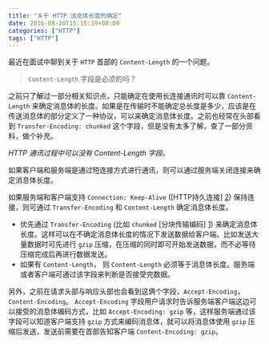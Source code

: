 ```yaml
---
title: "关于 HTTP 消息体长度的确定"
date: 2016-08-20T15:15:19+08:00
categories: ["HTTP"]
tags: ["HTTP"]
---
```

最近在面试中聊到关于 `HTTP` 首部的 `Content-Length` 的一个问题。

> `Content-Length` 字段是必须的吗？

之前只了解过一部分相关知识点，只能确定在使用长连接通讯时可以靠 `Content-Length` 来确定消息体的长度。如果是在传输时不能确定总长度是多少，应该是在传送消息体的部分定义了一种协议，可以来确定消息体长度。之前也经常在头部看到 `Transfer-Encoding: chunked` 这个字段，但是没有太多了解，查了一部分资料，做个补充。

*HTTP 通讯过程中可以没有 Content-Length 字段。*

如果客户端和服务端是通过短连接方式进行通讯，则可以通过服务端关闭连接来确定消息体长度。

如果服务端和客户端支持 `Connection: Keep-Alive` ([HTTP持久连接] [2]) 保持连接，则可通过 `Transfer-Encoding` 和 `Content-Length` 确定消息体长度。

  * 优先通过 `Transfer-Encoding` (比如 `chunked` [分块传输编码] [1]) 来确定消息体长度。这样可以在不确定消息体长度的情况下发送数据给客户端。比如发送大量数据时可先进行 `gzip` 压缩，在压缩的同时即可开始发送数据，而不必等待压缩完成后再进行数据发送。
  * 如果有 `Content-Length`， 则 `Content-Length` 必须等于消息体长度。服务端或者客户端可通过该字段来判断是否接受完数据。

另外，之前在请求头部与响应头部也会看到这俩个字段，`Accept-Encoding`，`Content-Encoding`。
`Accept-Encoding` 字段用户请求时告诉服务端客户端这边可以接受的消息体编码方式，比如 `Accept-Encoding: gzip` 等，这样服务端通过该字段可以知道客户端支持 `gzip` 方式来编码消息体，就可以将消息体使用 `gzip` 压缩后发送，发送前需要在首部告知客户端 `Content-Encoding: gzip`。
  

[1]: https://zh.wikipedia.org/wiki/%E5%88%86%E5%9D%97%E4%BC%A0%E8%BE%93%E7%BC%96%E7%A0%81 "分块传输编码"
[2]: https://zh.wikipedia.org/wiki/HTTP%E6%8C%81%E4%B9%85%E8%BF%9E%E6%8E%A5 "HTTP持久链接"



